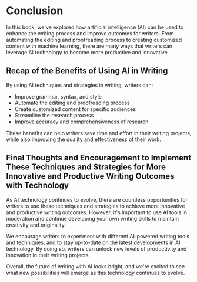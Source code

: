 # Conclusion

In this book, we've explored how artificial intelligence (AI) can be used to enhance the writing process and improve outcomes for writers. From automating the editing and proofreading process to creating customized content with machine learning, there are many ways that writers can leverage AI technology to become more productive and innovative.

Recap of the Benefits of Using AI in Writing
--------------------------------------------

By using AI techniques and strategies in writing, writers can:

* Improve grammar, syntax, and style
* Automate the editing and proofreading process
* Create customized content for specific audiences
* Streamline the research process
* Improve accuracy and comprehensiveness of research

These benefits can help writers save time and effort in their writing projects, while also improving the quality and effectiveness of their work.

Final Thoughts and Encouragement to Implement These Techniques and Strategies for More Innovative and Productive Writing Outcomes with Technology
-------------------------------------------------------------------------------------------------------------------------------------------------

As AI technology continues to evolve, there are countless opportunities for writers to use these techniques and strategies to achieve more innovative and productive writing outcomes. However, it's important to use AI tools in moderation and continue developing your own writing skills to maintain creativity and originality.

We encourage writers to experiment with different AI-powered writing tools and techniques, and to stay up-to-date on the latest developments in AI technology. By doing so, writers can unlock new levels of productivity and innovation in their writing projects.

Overall, the future of writing with AI looks bright, and we're excited to see what new possibilities will emerge as this technology continues to evolve.